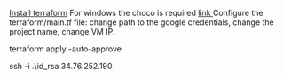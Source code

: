 <a href="https://learn.hashicorp.com/tutorials/terraform/install-cli?in=terraform/gcp-get-started">Install terraform</a>
For windows the choco is required <a href="https://chocolatey.org/install#individual"> link </a>
Configure the terraform/main.tf file: change path to the google credentials, change the project name, change VM IP. 


terraform apply -auto-approve

ssh -i .\id_rsa 34.76.252.190